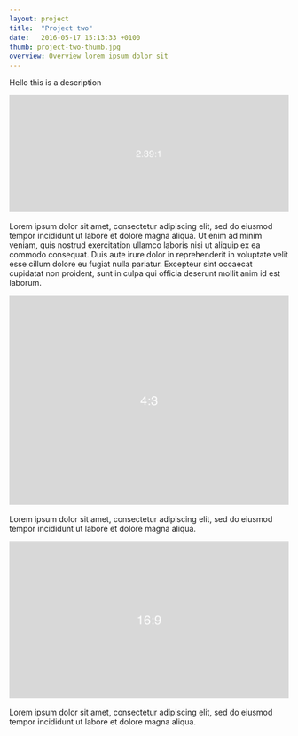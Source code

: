 ```yaml
---
layout: project
title:  "Project two"
date:   2016-05-17 15:13:33 +0100
thumb: project-two-thumb.jpg
overview: Overview lorem ipsum dolor sit
---
```

Hello this is a description

![2-39_1](/assets/images/2-39_1.png)

Lorem ipsum dolor sit amet, consectetur adipiscing elit, sed do eiusmod tempor incididunt ut labore et dolore magna aliqua. Ut enim ad minim veniam, quis nostrud exercitation ullamco laboris nisi ut aliquip ex ea commodo consequat. Duis aute irure dolor in reprehenderit in voluptate velit esse cillum dolore eu fugiat nulla pariatur. Excepteur sint occaecat cupidatat non proident, sunt in culpa qui officia deserunt mollit anim id est laborum.

![4_3](/assets/images/4_3.png)

Lorem ipsum dolor sit amet, consectetur adipiscing elit, sed do eiusmod tempor incididunt ut labore et dolore magna aliqua.

![16_9](/assets/images/16_9.png)

Lorem ipsum dolor sit amet, consectetur adipiscing elit, sed do eiusmod tempor incididunt ut labore et dolore magna aliqua.